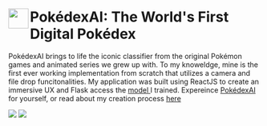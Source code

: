<span align="left">
  <img src="https://ia800505.us.archive.org/14/items/PokemonIcon/pokemon%20icon.png" width=40 align="left" />
  <h1 align="left">PokédexAI: The World's First Digital Pokédex</h1>
</span>

<p>
  PokédexAI brings to life the iconic classifier from the original Pokémon games and animated series we grew up with. 
  To my knoweldge, mine is the first ever working implementation from scratch that utilizes a camera and file drop funcitonalities.
  My application was built using ReactJS to create an immersive UX and Flask access the 
  <span>
    <a href="https://github.com/jose-c-campos/PokedexAI-Neural-Network">
      model
    </a>
  </span>I trained.  
  Expereince 
  <span>
    <a href="https://www.pokedex-ai.com/">
      PokédexAI
    </a>       
  </span> for yourself, or read about my creation process 
  <span>
    <a href="https://jose-c-campos.medium.com/pok%C3%A9dexai-how-i-created-the-first-working-digital-pok%C3%A9dex-from-scratch-18f426cd84db">
      here
    </a>
  </span>
  
</p>

<img src="https://github.com/user-attachments/assets/e7f6deac-7506-4877-b957-a795c726b7d3" />
<img src="https://github.com/user-attachments/assets/0cafa846-d58d-473a-ade6-6f878e0281ce" />
